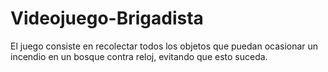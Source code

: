# Videojuego-Brigadista
El juego consiste en recolectar todos los objetos que puedan ocasionar un incendio en un bosque contra reloj, evitando que esto suceda.

